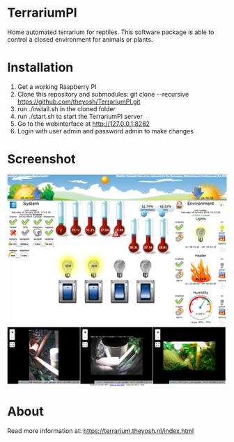 # TerrariumPI
Home automated terrarium for reptiles. This software package is able to control a closed environment for animals or plants.

# Installation
1. Get a working Raspberry PI
2. Clone this repository and submodules: git clone --recursive https://github.com/theyosh/TerrariumPI.git
3. run ./install.sh in the cloned folder
4. run ./start.sh to start the TerrariumPI server
5. Go to the webinterface at http://127.0.0.1:8282
6. Login with user admin and password admin to make changes

# Screenshot
![TerrariumPI Screenshot](doc/screenshot.png)

# About
Read more information at: https://terrarium.theyosh.nl/index.html

